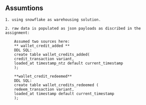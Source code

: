 ## Assumtions
    1. using snowflake as warehousing solution. 

    2. raw data is populated as json payloads as discribed in the assignment:

        Assumed two sources here:
        ** wallet_credit_added **
        DDL SQL:
        create table wallet_credits_added(
        credit_transaction variant,
        loaded_at timestamp_ntz default current_timestamp
        );

        **wallet_credit_redeemed**
        DDL SQL:
        create table wallet_credits_redeemed (
        redeem_transaction variant,
        loaded_at timestamp default current_timestamp
        );
